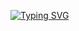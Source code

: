 [![Typing SVG](https://readme-typing-svg.demolab.com?font=Fira+Code&size=30&pause=1000&color=929126&background=FF4EB400&center=true&vCenter=true&width=435&lines=%F0%9F%98%8BLeon+ReadMe%F0%9F%98%8B)](https://git.io/typing-svg)
